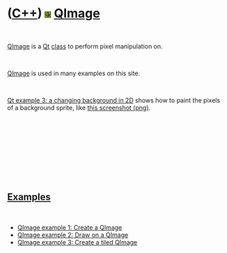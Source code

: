 
 

 

 

 

 

([C++](Cpp.md)) ![Qt](PicQt.png) [QImage](CppQImage.md)
=========================================================

 

[QImage](CppQImage.md) is a [Qt](CppQt.md) [class](CppClass.md) to
perform pixel manipulation on.

 

[QImage](CppQImage.md) is used in many examples on this site.

 

[Qt example 3: a changing background in 2D](CppQtExample3.md) shows how
to paint the pixels of a background sprite, like [this screenshot
(png)](CppQtExample3.png).

 

 

 

 

 

[Examples](CppExample.md)
--------------------------

 

-   [QImage example 1: Create a QImage](CppQImageExample1.md)
-   [QImage example 2: Draw on a QImage](CppQImageExample2.md)
-   [QImage example 3: Create a tiled QImage](CppQImageExample3.md)

 

 

 

 

 

 

